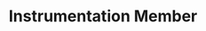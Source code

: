 ---
layout: member
weight: 5000
name: Amanpreet Tithh
title: Instrumentation Member
project: BioT
img: /assets/images/members/Aman.jpg
email: amantithh@gmail.com
biography: Amanpreet (Aman) Tithh is a third year Chemical Engineering student, who is currently in Co-op until December, 2018. Aman has a fond interest for brewing and using engineering to optimize the process. As a member of the instrumentation team on BioT, Aman works along side his team members to create craft brewing technologies and an automated brewing system. He wishes to optimize the brewing process to brew the perfect beer, while lowering the costs for the process.
linkedin: https://www.linkedin.com/in/aman-tithh-403559124
---
